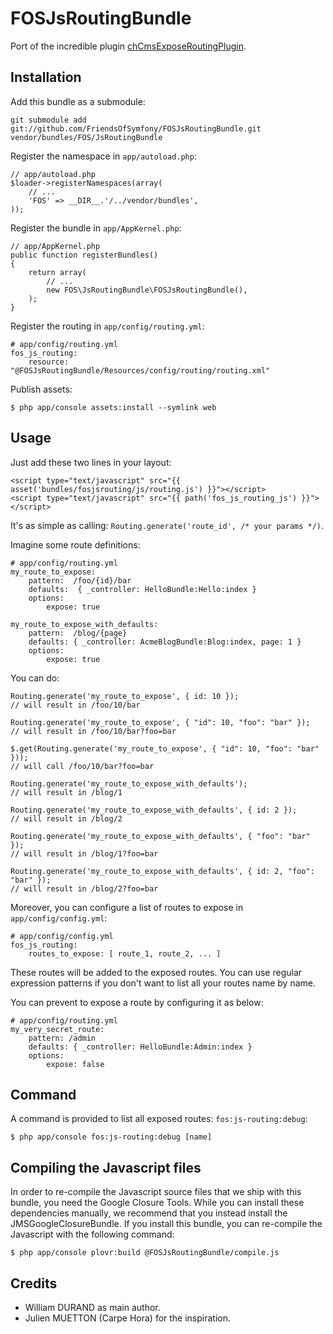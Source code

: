 FOSJsRoutingBundle
==================

Port of the incredible plugin [chCmsExposeRoutingPlugin](https://github.com/themouette/chCmsExposeRoutingPlugin).

Installation
------------

Add this bundle as a submodule:

    git submodule add git://github.com/FriendsOfSymfony/FOSJsRoutingBundle.git vendor/bundles/FOS/JsRoutingBundle

Register the namespace in `app/autoload.php`:

    // app/autoload.php
    $loader->registerNamespaces(array(
        // ...
        'FOS' => __DIR__.'/../vendor/bundles',
    ));

Register the bundle in `app/AppKernel.php`:

    // app/AppKernel.php
    public function registerBundles()
    {
        return array(
            // ...
            new FOS\JsRoutingBundle\FOSJsRoutingBundle(),
        );
    }

Register the routing in `app/config/routing.yml`:

    # app/config/routing.yml
    fos_js_routing:
        resource: "@FOSJsRoutingBundle/Resources/config/routing/routing.xml"

Publish assets:

    $ php app/console assets:install --symlink web


Usage
-----

Just add these two lines in your layout:

    <script type="text/javascript" src="{{ asset('bundles/fosjsrouting/js/routing.js') }}"></script>
    <script type="text/javascript" src="{{ path('fos_js_routing_js') }}"></script>


It's as simple as calling: `Routing.generate('route_id', /* your params */)`.

Imagine some route definitions:

    # app/config/routing.yml
    my_route_to_expose:
        pattern:  /foo/{id}/bar
        defaults:  { _controller: HelloBundle:Hello:index }
        options:
            expose: true

    my_route_to_expose_with_defaults:
        pattern:  /blog/{page}
        defaults: { _controller: AcmeBlogBundle:Blog:index, page: 1 }
        options:
            expose: true

You can do:

    Routing.generate('my_route_to_expose', { id: 10 });
    // will result in /foo/10/bar

    Routing.generate('my_route_to_expose', { "id": 10, "foo": "bar" });
    // will result in /foo/10/bar?foo=bar

    $.get(Routing.generate('my_route_to_expose', { "id": 10, "foo": "bar" }));
    // will call /foo/10/bar?foo=bar

    Routing.generate('my_route_to_expose_with_defaults');
    // will result in /blog/1

    Routing.generate('my_route_to_expose_with_defaults', { id: 2 });
    // will result in /blog/2

    Routing.generate('my_route_to_expose_with_defaults', { "foo": "bar" });
    // will result in /blog/1?foo=bar

    Routing.generate('my_route_to_expose_with_defaults', { id: 2, "foo": "bar" });
    // will result in /blog/2?foo=bar


Moreover, you can configure a list of routes to expose in `app/config/config.yml`:

    # app/config/config.yml
    fos_js_routing:
        routes_to_expose: [ route_1, route_2, ... ]

These routes will be added to the exposed routes. You can use regular expression patterns
if you don't want to list all your routes name by name.

You can prevent to expose a route by configuring it as below:

    # app/config/routing.yml
    my_very_secret_route:
        pattern: /admin
        defaults: { _controller: HelloBundle:Admin:index }
        options:
            expose: false


Command
-------

A command is provided to list all exposed routes: `fos:js-routing:debug`:

    $ php app/console fos:js-routing:debug [name]


Compiling the Javascript files
------------------------------
In order to re-compile the Javascript source files that we ship with this bundle, you
need the Google Closure Tools. While you can install these dependencies manually, we
recommend that you instead install the JMSGoogleClosureBundle. If you install this bundle,
you can re-compile the Javascript with the following command:

    $ php app/console plovr:build @FOSJsRoutingBundle/compile.js

Credits
-------

* William DURAND as main author.
* Julien MUETTON (Carpe Hora) for the inspiration.
